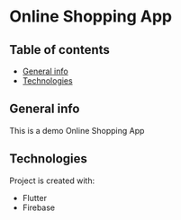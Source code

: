 # Online Shopping App 

## Table of contents
* [General info](#general-info)
* [Technologies](#technologies)


## General info
This is a demo Online Shopping App
	
## Technologies
Project is created with:
* Flutter
* Firebase
